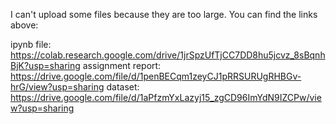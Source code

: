 I can't upload some files because they are too large. You can find the links above:

ipynb file: https://colab.research.google.com/drive/1jrSpzUfTjCC7DD8hu5jcvz_8sBqnhBjK?usp=sharing
assignment report: https://drive.google.com/file/d/1penBECqm1zeyCJ1pRRSURUgRHBGv-hrG/view?usp=sharing
dataset: https://drive.google.com/file/d/1aPfzmYxLazyj15_zgCD96ImYdN9IZCPw/view?usp=sharing
